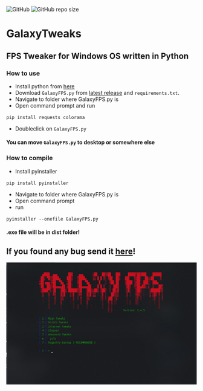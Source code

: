 ![GitHub](https://img.shields.io/github/license/RivioxGaming/GalaxyFPS) ![GitHub repo size](https://img.shields.io/github/repo-size/RivioxGaming/GalaxyFPS)

# GalaxyTweaks
## FPS Tweaker for Windows OS written in Python
### How to use
- Install python from [here](https://python.org)
- Download `GalaxyFPS.py` from [latest release](https://github.com/RivioxGaming/GalaxyFPS/releases/latest) and `requirements.txt`.
- Navigate to folder where GalaxyFPS.py is
- Open command prompt and run 
```
pip install requests colorama
```
- Doubleclick on `GalaxyFPS.py`
#### You can move `GalaxyFPS.py` to desktop or somewhere else
### How to compile
- Install pyinstaller
```
pip install pyinstaller
```
- Navigate to folder where GalaxyFPS.py is
- Open command prompt
- run
```
pyinstaller --onefile GalaxyFPS.py
```
#### .exe file will be in dist folder!
## If you found any bug send it [here](https://discord.gg/XuhVNtyBYM)!
![image](/imgs/ui.png)